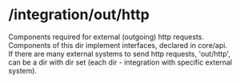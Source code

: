 # /integration/out/http

Components required for external (outgoing) http requests.  
Components of this dir implement interfaces, declared in core/api.  
If there are many external systems to send http requests, 'out/http',  
can be a dir with dir set (each dir - integration with specific external system).  